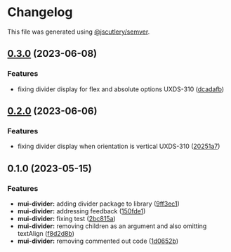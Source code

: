 # Changelog

This file was generated using [@jscutlery/semver](https://github.com/jscutlery/semver).

## [0.3.0](https://github.com/Availity/element/compare/@availity/mui-divider@0.2.0...@availity/mui-divider@0.3.0) (2023-06-08)


### Features

* fixing divider display for flex and absolute options UXDS-310 ([dcadafb](https://github.com/Availity/element/commit/dcadafb28ae632005e767060250f85da71b262da))

## [0.2.0](https://github.com/Availity/element/compare/@availity/mui-divider@0.1.0...@availity/mui-divider@0.2.0) (2023-06-06)


### Features

* fixing divider display when orientation is vertical UXDS-310 ([20251a7](https://github.com/Availity/element/commit/20251a7430e029982100881d6db436fddb82608a))

## 0.1.0 (2023-05-15)


### Features

* **mui-divider:** adding divider package to library ([9ff3ec1](https://github.com/Availity/element/commit/9ff3ec19b0dcd2fba354513cb9d3ad45a00c5233))
* **mui-divider:** addressing feedback ([150fde1](https://github.com/Availity/element/commit/150fde1324139497cc7aac9b5b887f66e6f64ddc))
* **mui-divider:** fixing test ([2bc815a](https://github.com/Availity/element/commit/2bc815a13025fa90bec91efe16077eb61bdf9641))
* **mui-divider:** removing children as an argument and also omitting textAlign ([f8d2d8b](https://github.com/Availity/element/commit/f8d2d8b245e5ab99ed57a7dbaf447fae2814ce5d))
* **mui-divider:** removing commented out code ([1d0652b](https://github.com/Availity/element/commit/1d0652bdc88cd0a7db437a327f5649a1a28d21fd))

